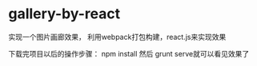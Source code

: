# gallery-by-react

实现一个图片画廊效果，
利用webpack打包构建，react.js来实现效果

下载完项目以后的操作步骤：
npm install
然后
grunt serve就可以看见效果了
